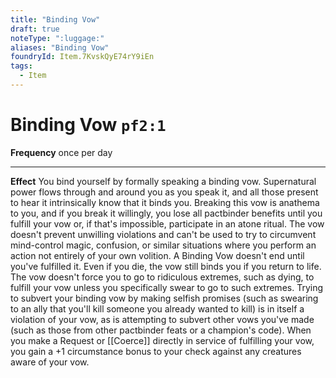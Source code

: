 ```yaml
---
title: "Binding Vow"
draft: true
noteType: ":luggage:"
aliases: "Binding Vow"
foundryId: Item.7KvskQyE74rY9iEn
tags:
  - Item
---
```


# Binding Vow `pf2:1`

**Frequency** once per day

* * *

**Effect** You bind yourself by formally speaking a binding vow. Supernatural power flows through and around you as you speak it, and all those present to hear it intrinsically know that it binds you. Breaking this vow is anathema to you, and if you break it willingly, you lose all pactbinder benefits until you fulfill your vow or, if that's impossible, participate in an atone ritual. The vow doesn't prevent unwilling violations and can't be used to try to circumvent mind-control magic, confusion, or similar situations where you perform an action not entirely of your own volition. A Binding Vow doesn't end until you've fulfilled it. Even if you die, the vow still binds you if you return to life. The vow doesn't force you to go to ridiculous extremes, such as dying, to fulfill your vow unless you specifically swear to go to such extremes. Trying to subvert your binding vow by making selfish promises (such as swearing to an ally that you'll kill someone you already wanted to kill) is in itself a violation of your vow, as is attempting to subvert other vows you've made (such as those from other pactbinder feats or a champion's code). When you make a Request or [[Coerce]] directly in service of fulfilling your vow, you gain a +1 circumstance bonus to your check against any creatures aware of your vow.
